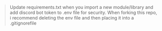 > Update requirements.txt when you import a new module/library and add discord bot token to .env file for security. When forking this repo, i recommend deleting the env file and then placing it into a .gitignorefile
